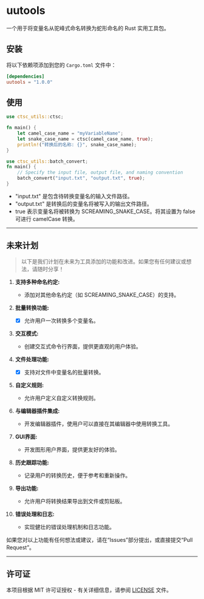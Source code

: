 # uutools

一个用于将变量名从驼峰式命名转换为蛇形命名的 Rust 实用工具包。

## 安装

将以下依赖项添加到您的 `Cargo.toml` 文件中：

```toml
[dependencies]
uutools = "1.0.0"
```

## 使用

```rust
use ctsc_utils::ctsc;

fn main() {
    let camel_case_name = "myVariableName";
    let snake_case_name = ctsc(camel_case_name, true);
    println!("转换后的名称: {}", snake_case_name);
}
```

```rust
use ctsc_utils::batch_convert;
fn main() {
    // Specify the input file, output file, and naming convention
    batch_convert("input.txt", "output.txt", true);
}
```

- "input.txt" 是包含待转换变量名的输入文件路径。
- "output.txt" 是转换后的变量名将被写入的输出文件路径。
- true 表示变量名将被转换为 SCREAMING_SNAKE_CASE。将其设置为 false 可进行 camelCase 转换。

------------------

## 未来计划

> 以下是我们计划在未来为工具添加的功能和改进。如果您有任何建议或想法，请随时分享！

1. **支持多种命名约定:**
   - 添加对其他命名约定（如 SCREAMING_SNAKE_CASE）的支持。

2. **批量转换功能:**
   - [x] 允许用户一次转换多个变量名。

3. **交互模式:**
   - 创建交互式命令行界面，提供更直观的用户体验。

4. **文件处理功能:**
   - [x] 支持对文件中变量名的批量转换。

5. **自定义规则:**
   - 允许用户定义自定义转换规则。

6. **与编辑器插件集成:**
   - 开发编辑器插件，使用户可以直接在其编辑器中使用转换工具。

7. **GUI界面:**
   - 开发图形用户界面，提供更友好的体验。

8. **历史跟踪功能:**
   - 记录用户的转换历史，便于参考和重新操作。

9. **导出功能:**
   - 允许用户将转换结果导出到文件或剪贴板。

10. **错误处理和日志:**
    - 实现健壮的错误处理机制和日志功能。

如果您对以上功能有任何想法或建议，请在“Issues”部分提出，或直接提交“Pull Request”。

----

## 许可证

本项目根据 MIT 许可证授权 - 有关详细信息，请参阅 [LICENSE](https://opensource.org/license/MIT) 文件。

